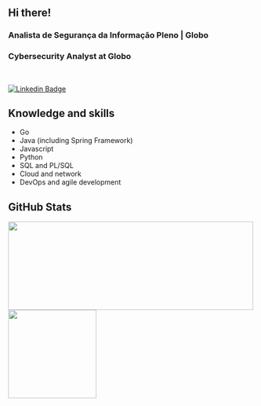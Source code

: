 <h2> Hi there! </h2> 

<h3> Analista de Segurança da Informação Pleno | Globo </h3>
<h3> Cybersecurity Analyst at Globo </h3>
</br>

[![Linkedin Badge](https://img.shields.io/badge/LinkedIn-0077B5?style=for-the-badge&logo=linkedin&logoColor=white&link=https://www.linkedin.com/in/gabrielnov/)](https://www.linkedin.com/in/gabrielnov/)


<h2> Knowledge and skills </h2>


<ul>
 <li> Go </li>
 <li>Java (including Spring Framework)</li>
 <li>Javascript  </li>
 <li>Python </li>
 <li>SQL and PL/SQL </li>
 <li>Cloud and network </li>
 <li>DevOps and agile development </li>
</ul>



 
 
<h2> GitHub Stats </h2>

<div>
 <img height="180em" width="500em" src="https://github-readme-stats.vercel.app/api/top-langs/?username=gabrielnov&theme=tokyonight&layout=compact"/>
 <img height="180em" src="https://github-readme-stats.vercel.app/api?username=gabrielnov&show_icons=true&theme=tokyonight&layout=compact"/>
</div>


